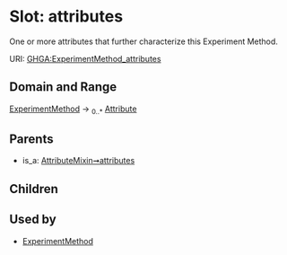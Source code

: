 
# Slot: attributes


One or more attributes that further characterize this Experiment Method.

URI: [GHGA:ExperimentMethod_attributes](https://w3id.org/GHGA/ExperimentMethod_attributes)


## Domain and Range

[ExperimentMethod](ExperimentMethod.md) &#8594;  <sub>0..\*</sub> [Attribute](Attribute.md)

## Parents

 *  is_a: [AttributeMixin➞attributes](AttributeMixin_attributes.md)

## Children


## Used by

 * [ExperimentMethod](ExperimentMethod.md)
